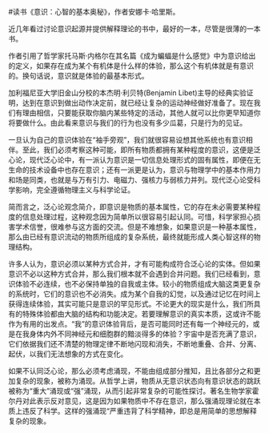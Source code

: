 #读书《意识：心智的基本奥秘》，作者安娜卡·哈里斯。

近几年看过讨论意识起源并提供解释理论的书中，最好的一本，尽管是很薄的一本书。

作者引用了哲学家托马斯·内格尔在其名篇《成为蝙蝠是什么感觉》中为意识给出的定义，如果存在成为某个有机体是什么样的体验，那么这个有机体就是有意识的。换句话说，意识就是体验的最基本形式。

加利福尼亚大学旧金山分校的本杰明·利贝特(Benjamin Libet)主导的经典实验证明，达到在意识到做出动作决定前，就已经让复杂的运动神经做好准备了。现在我们有理由相信，只要能获取你脑内某些特定的活动，其他人就可以比你更早知道你将要做什么。由此看来意识与我们的行为也没有多少瓜葛，只是行为的见证。

一旦认为自己的意识体验在“袖手旁观”，我们就很容易设想其他系统也有意识相伴。至此，我们必须考察这种可能，即所有物质都拥有某种程度的意识，这便是泛心论，现代泛心论中，有一派认为意识是一切信息处理形式的固有属性，即便在无生命的技术设备中也存在意识；还有一派更是认为，意识与物理学中的基本作用力和场是同类，也就是与万有引力、电磁力、强核力与弱核力并列。现代泛心论受科学影响，完全遵循物理主义与科学论证。

简而言之，泛心论观念简介，即意识是物质的基本属性，它的存在未必需要某种程度的信息处理过程，这种观念因为简单所以很容易引起认同。可惜，科学家担心损害学术信誉，很难参与这方面的交流。但是不难想象，如果意识是一种基本属性，那么由已经有意识流动的物质所组成的复杂系统，最终就能形成人类心智这样的物理结构。

许多人认为，意识必须以某种方式合并，才有可能构成符合泛心论的实体。但如果意识不必以这种方式合并，那么我们根本就不会遇到合并问题。我们已经看到，意识体验不必连续，也不必保持单独的自我或主体。较小的物质组成大脑这类更复杂的系统时，它们的意识也不必消失。成为某个自我的幻觉，以及通过记忆在时间上获得连续体验，其实可能只是意识的罕见形式。不论更大的现实是什么，我们所具有的特殊体验都由大脑的结构和功能决定。若要理解意识的真实本质，这或许不能作为有用的出发点。“我”的意识体验背后，是否可能同时还有每一个神经元的，或是在我身体内外不同神经元和细胞群的黯淡得多的体验？宇宙中是否充满了意识，它们依据我们还不清楚的物理定律不断地闪现和消失，不断地重叠、合并、分离、起伏，以我们无法想象的方式在变化。

如果不认同泛心论，那么必须考虑涌现，不能由组成部分推知，且比各部分之和更加复杂的现象，被称为涌现。从哲学上讲，物质从无意识状态向有意识状态的跳跃被称为“重大”涌现或“强”涌现，从而引起非常复杂的可能性探讨。著名生物学家霍尔丹对此表示反对意见，这是因为如果物质中不存在意识，那么强涌现理论就在本质上违反了科学。这样的强涌现“严重违背了科学精神，即总是用简单的思想解释复杂的现象。

